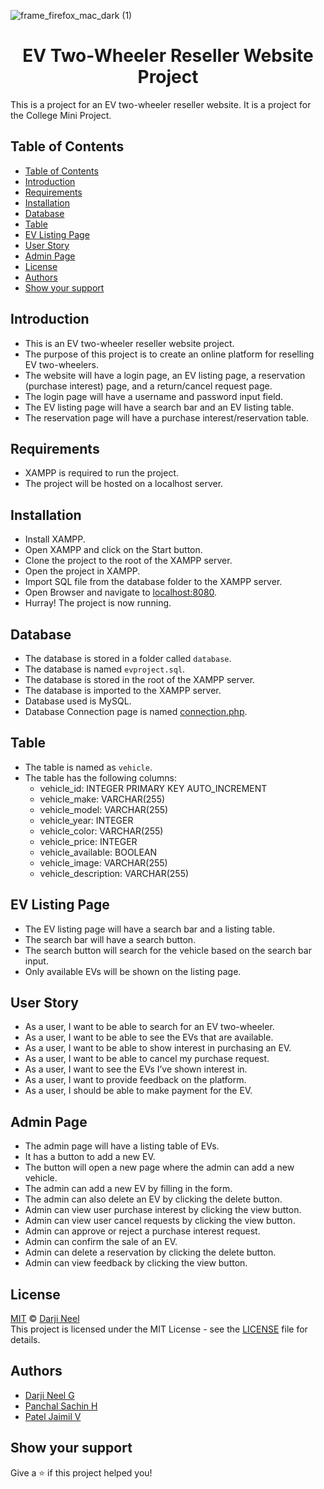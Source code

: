 ![frame_firefox_mac_dark (1)](https://github.com/user-attachments/assets/e3018c97-e948-4456-9b53-9b60dfcdf07b)

<h1 align="center">EV Two-Wheeler Reseller Website Project</h1>  

This is a project for an EV two-wheeler reseller website. It is a project for the College Mini Project.

## Table of Contents

- [Table of Contents](#table-of-contents)
- [Introduction](#introduction)
- [Requirements](#requirements)
- [Installation](#installation)
- [Database](#database)
- [Table](#table)
- [EV Listing Page](#ev-listing-page)
- [User Story](#user-story)
- [Admin Page](#admin-page)
- [License](#license)
- [Authors](#authors)
- [Show your support](#show-your-support)

## Introduction

- This is an EV two-wheeler reseller website project.
- The purpose of this project is to create an online platform for reselling EV two-wheelers.
- The website will have a login page, an EV listing page, a reservation (purchase interest) page, and a return/cancel request page.
- The login page will have a username and password input field.
- The EV listing page will have a search bar and an EV listing table.
- The reservation page will have a purchase interest/reservation table.

## Requirements

- XAMPP is required to run the project.
- The project will be hosted on a localhost server.

## Installation

- Install XAMPP.
- Open XAMPP and click on the Start button.
- Clone the project to the root of the XAMPP server.
- Open the project in XAMPP.
- Import SQL file from the database folder to the XAMPP server.
- Open Browser and navigate to [localhost:8080](http://localhost:8080).
- Hurray! The project is now running.

## Database

- The database is stored in a folder called `database`.
- The database is named `evproject.sql`.
- The database is stored in the root of the XAMPP server.
- The database is imported to the XAMPP server.
- Database used is MySQL.
- Database Connection page is named [connection.php](/connection.php).

## Table

- The table is named as `vehicle`.
- The table has the following columns:
    - vehicle_id: INTEGER PRIMARY KEY AUTO_INCREMENT
    - vehicle_make: VARCHAR(255)
    - vehicle_model: VARCHAR(255)
    - vehicle_year: INTEGER
    - vehicle_color: VARCHAR(255)
    - vehicle_price: INTEGER
    - vehicle_available: BOOLEAN
    - vehicle_image: VARCHAR(255)
    - vehicle_description: VARCHAR(255)

## EV Listing Page

- The EV listing page will have a search bar and a listing table.
- The search bar will have a search button.
- The search button will search for the vehicle based on the search bar input.
- Only available EVs will be shown on the listing page.

## User Story

- As a user, I want to be able to search for an EV two-wheeler.
- As a user, I want to be able to see the EVs that are available.
- As a user, I want to be able to show interest in purchasing an EV.
- As a user, I want to be able to cancel my purchase request.
- As a user, I want to see the EVs I’ve shown interest in.
- As a user, I want to provide feedback on the platform.
- As a user, I should be able to make payment for the EV.

## Admin Page

- The admin page will have a listing table of EVs.
- It has a button to add a new EV.
- The button will open a new page where the admin can add a new vehicle.
- The admin can add a new EV by filling in the form.
- The admin can also delete an EV by clicking the delete button.
- Admin can view user purchase interest by clicking the view button.
- Admin can view user cancel requests by clicking the view button.
- Admin can approve or reject a purchase interest request.
- Admin can confirm the sale of an EV.
- Admin can delete a reservation by clicking the delete button.
- Admin can view feedback by clicking the view button.

## License

[MIT](https://choosealicense.com/licenses/mit/) © [Darji Neel](https://github.com/Neel-Darji30)  
This project is licensed under the MIT License - see the [LICENSE](LICENSE) file for details.

## Authors 

- [Darji Neel G](https://github.com/Neel-Darji30)
- [Panchal Sachin H](https://github.com/sachinpanchal1170)
- [Patel Jaimil V](https://github.com/jaimil-patel47)

## Show your support

Give a ⭐️ if this project helped you!
